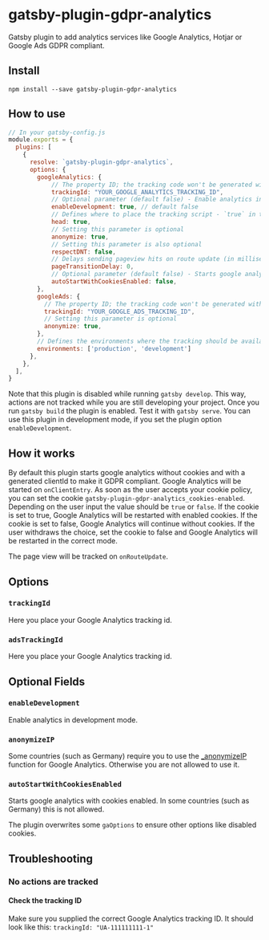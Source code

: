 # gatsby-plugin-gdpr-analytics
Gatsby plugin to add analytics services like Google Analytics, Hotjar or Google Ads GDPR compliant.

## Install

`npm install --save gatsby-plugin-gdpr-analytics`

## How to use

```javascript
// In your gatsby-config.js
module.exports = {
  plugins: [
    {
      resolve: `gatsby-plugin-gdpr-analytics`,
      options: {
        googleAnalytics: { 
            // The property ID; the tracking code won't be generated without it.
            trackingId: "YOUR_GOOGLE_ANALYTICS_TRACKING_ID",
            // Optional parameter (default false) - Enable analytics in development mode.
            enableDevelopment: true, // default false
            // Defines where to place the tracking script - `true` in the head and `false` in the body
            head: true,
            // Setting this parameter is optional
            anonymize: true,
            // Setting this parameter is also optional
            respectDNT: false,
            // Delays sending pageview hits on route update (in milliseconds)
            pageTransitionDelay: 0,
            // Optional parameter (default false) - Starts google analytics with cookies enabled. In some countries (such as Germany) this is not allowed.
            autoStartWithCookiesEnabled: false,
        },
        googleAds: {
          // The property ID; the tracking code won't be generated without it.
          trackingId: "YOUR_GOOGLE_ADS_TRACKING_ID",
          // Setting this parameter is optional
          anonymize: true,
        },
        // Defines the environments where the tracking should be available  - default is ["production"]
        environments: ['production', 'development']
      },
    },
  ],
}
```
Note that this plugin is disabled while running `gatsby develop`. This way, actions are not tracked while you are still developing your project. Once you run `gatsby build` the plugin is enabled. Test it with `gatsby serve`.
You can use this plugin in development mode, if you set the plugin option `enableDevelopment`.

## How it works
By default this plugin starts google analytics without cookies and with a generated clientId to make it GDPR compliant. Google Analytics will be started on `onClientEntry`.
As soon as the user accepts your cookie policy, you can set the cookie `gatsby-plugin-gdpr-analytics_cookies-enabled`.
Depending on the user input the value should be `true` or `false`. 
If the cookie is set to true, Google Analytics will be restarted with enabled cookies. 
If the cookie is set to false, Google Analytics will continue without cookies.
If the user withdraws the choice, set the cookie to false and Google Analytics will be restarted in the correct mode.

The page view will be tracked on `onRouteUpdate`.

## Options

### `trackingId`

Here you place your Google Analytics tracking id.

### `adsTrackingId`

Here you place your Google Analytics tracking id.

## Optional Fields

### `enableDevelopment`

Enable analytics in development mode.

### `anonymizeIP`

Some countries (such as Germany) require you to use the
[\_anonymizeIP](https://support.google.com/analytics/answer/2763052) function for
Google Analytics. Otherwise you are not allowed to use it. 

### `autoStartWithCookiesEnabled`

Starts google analytics with cookies enabled. In some countries (such as Germany) this is not allowed.


The plugin overwrites some `gaOptions` to ensure other options like disabled cookies.

## Troubleshooting

### No actions are tracked

#### Check the tracking ID

Make sure you supplied the correct Google Analytics tracking ID. It should look like this: `trackingId: "UA-111111111-1"`
